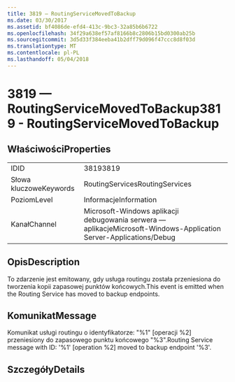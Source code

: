 ```yaml
---
title: 3819 — RoutingServiceMovedToBackup
ms.date: 03/30/2017
ms.assetid: bf4086de-efd4-413c-9bc3-32a85b6b6722
ms.openlocfilehash: 34f29a638ef57af8166b8c2806b15bd0300ab25b
ms.sourcegitcommit: 3d5d33f384eeba41b2dff79d096f47ccc8d8f03d
ms.translationtype: MT
ms.contentlocale: pl-PL
ms.lasthandoff: 05/04/2018
---
```

# <a name="3819---routingservicemovedtobackup"></a><span data-ttu-id="262bf-102">3819 — RoutingServiceMovedToBackup</span><span class="sxs-lookup"><span data-stu-id="262bf-102">3819 - RoutingServiceMovedToBackup</span></span>
## <a name="properties"></a><span data-ttu-id="262bf-103">Właściwości</span><span class="sxs-lookup"><span data-stu-id="262bf-103">Properties</span></span>  
  
|||  
|-|-|  
|<span data-ttu-id="262bf-104">ID</span><span class="sxs-lookup"><span data-stu-id="262bf-104">ID</span></span>|<span data-ttu-id="262bf-105">3819</span><span class="sxs-lookup"><span data-stu-id="262bf-105">3819</span></span>|  
|<span data-ttu-id="262bf-106">Słowa kluczowe</span><span class="sxs-lookup"><span data-stu-id="262bf-106">Keywords</span></span>|<span data-ttu-id="262bf-107">RoutingServices</span><span class="sxs-lookup"><span data-stu-id="262bf-107">RoutingServices</span></span>|  
|<span data-ttu-id="262bf-108">Poziom</span><span class="sxs-lookup"><span data-stu-id="262bf-108">Level</span></span>|<span data-ttu-id="262bf-109">Informacje</span><span class="sxs-lookup"><span data-stu-id="262bf-109">Information</span></span>|  
|<span data-ttu-id="262bf-110">Kanał</span><span class="sxs-lookup"><span data-stu-id="262bf-110">Channel</span></span>|<span data-ttu-id="262bf-111">Microsoft-Windows aplikacji debugowania serwera — aplikacje</span><span class="sxs-lookup"><span data-stu-id="262bf-111">Microsoft-Windows-Application Server-Applications/Debug</span></span>|  
  
## <a name="description"></a><span data-ttu-id="262bf-112">Opis</span><span class="sxs-lookup"><span data-stu-id="262bf-112">Description</span></span>  
 <span data-ttu-id="262bf-113">To zdarzenie jest emitowany, gdy usługa routingu została przeniesiona do tworzenia kopii zapasowej punktów końcowych.</span><span class="sxs-lookup"><span data-stu-id="262bf-113">This event is emitted when the Routing Service has moved to backup endpoints.</span></span>  
  
## <a name="message"></a><span data-ttu-id="262bf-114">Komunikat</span><span class="sxs-lookup"><span data-stu-id="262bf-114">Message</span></span>  
 <span data-ttu-id="262bf-115">Komunikat usługi routingu o identyfikatorze: "%1" [operacji %2] przeniesiony do zapasowego punktu końcowego "%3".</span><span class="sxs-lookup"><span data-stu-id="262bf-115">Routing Service message with ID: '%1' [operation %2] moved to backup endpoint '%3'.</span></span>  
  
## <a name="details"></a><span data-ttu-id="262bf-116">Szczegóły</span><span class="sxs-lookup"><span data-stu-id="262bf-116">Details</span></span>

